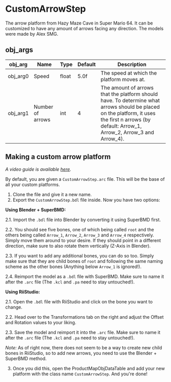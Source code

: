 # CustomArrowStep

The arrow platform from Hazy Maze Cave in Super Mario 64. It can be customized to have any amount of arrows facing any direction. 
The models were made by Alex SMG.

## obj_args

|obj_arg|Name|Type|Default|Description|
|-------|----|----|-------|-----------|
|obj_arg0|Speed|float|5.0f|The speed at which the platform moves at.|
|obj_arg1|Number of arrows|int|4|The amount of arrows that the platform should have. To determine what arrows should be placed on the platform, it uses the first n arrows (by default: Arrow_1, Arrow_2, Arrow_3 and Arrow_4).|

## Making a custom arrow platform

*A video guide is available [here](https://youtu.be/xs4kj9pUgXs?t=12m07s).*

By default, you are given a `CustomArrowStep.arc` file. This will be the base of all your custom platforms.

1. Clone the file and give it a new name.
2. Export the `CustomArrowStep.bdl` file inside. Now you have two options:

**Using Blender + SuperBMD:**

2.1. Import the `.bdl` file into Blender by converting it using SuperBMD first.

2.2. You should see five bones, one of which being called `root` and the others being called `Arrow_1`, `Arrow_2`, `Arrow_3` and `Arrow_4` respectively. Simply move them around to your desire. If they should point in a different direction, make sure to also rotate them vertically (Z-Axis in Blender).

2.3. If you want to add any additional bones, you can do so too. Simply make sure that they are child bones of `root` and following the same naming scheme as the other bones (Anything below `Arrow_1` is ignored!).

2.4. Reimport the model as a `.bdl` file with SuperBMD. Make sure to name it after the `.arc` file (The `.kcl` and `.pa` need to stay untouched!).

**Using RiiStudio:**

2.1. Open the `.bdl` file with RiiStudio and click on the bone you want to change.

2.2. Head over to the Transformations tab on the right and adjust the Offset and Rotation values to your liking.

2.3. Save the model and reimport it into the `.arc` file. Make sure to name it after the `.arc` file (The `.kcl` and `.pa` need to stay untouched!).

*Note:* As of right now, there does not seem to be a way to create new child bones in RiiStudio, so to add new arrows, you need to use the Blender + SuperBMD method.

3. Once you did this, open the ProductMapObjDataTable and add your new platform with the class name `CustomArrowStep`. And you're done!